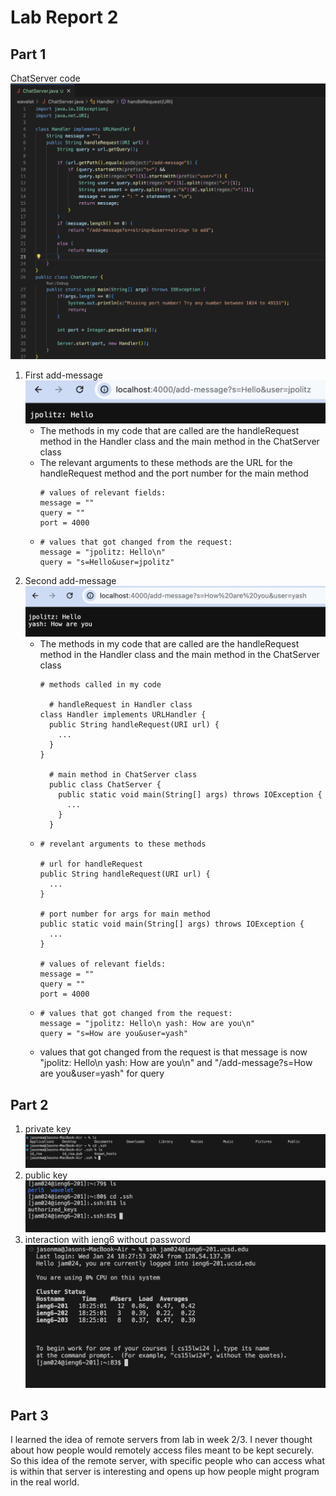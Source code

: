 # Lab Report 2  
## Part 1
  ChatServer code  
  ![chatservercode](chatservercode.png)  
  1. First add-message
     ![add-message](add-message1.png)
     * The methods in my code that are called are the handleRequest method in the Handler class and the main method in the ChatServer class
     * The relevant arguments to these methods are the URL for the handleRequest method and the port number for the main method  
       ```
       # values of relevant fields:
       message = ""  
       query = ""  
       port = 4000  
       ```
     *
       ```
       # values that got changed from the request:
       message = "jpolitz: Hello\n"
       query = "s=Hello&user=jpolitz"
       ```
  2. Second add-message
     ![add-message](add-message2.png)
     * The methods in my code that are called are the handleRequest method in the Handler class and the main method in the ChatServer class
        ```
        # methods called in my code

          # handleRequest in Handler class
        class Handler implements URLHandler {
          public String handleRequest(URI url) {
            ...
          }
        }

          # main method in ChatServer class
          public class ChatServer {
            public static void main(String[] args) throws IOException {
              ...
            }
          }
        ```
     * 
        ```
       # revelant arguments to these methods

        # url for handleRequest
        public String handleRequest(URI url) {
          ...
        }

        # port number for args for main method
        public static void main(String[] args) throws IOException {
          ...
        }
        
       # values of relevant fields:
       message = ""
       query = ""
       port = 4000
       ```
     *
        ```
       # values that got changed from the request:
       message = "jpolitz: Hello\n yash: How are you\n"
       query = "s=How are you&user=yash"
         ```
     * values that got changed from the request is that message is now "jpolitz: Hello\n yash: How are you\n" and "/add-message?s=How are you&user=yash" for query

## Part 2
  1. private key
     ![privatekey](privatekey.png)
  2. public key
     ![publickey](publickey.png)
  3. interaction with ieng6 without password
    ![w/opassword](wopassword.png)

## Part 3
I learned the idea of remote servers from lab in week 2/3. I never thought about how people would remotely access files meant to be kept securely. So this idea of the remote server, with specific people who can access what is within that server is interesting and opens up how people might program in the real world. 
